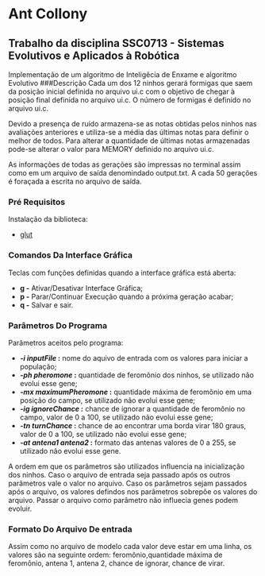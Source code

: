 # Ant Collony
## Trabalho da disciplina SSC0713 - Sistemas Evolutivos e Aplicados à Robótica
Implementação de um algoritmo de Inteligêcia de Enxame e algoritmo Evolutivo
###Descrição
Cada um dos 12 ninhos gerará formigas que saem da posição inicial definida no arquivo ui.c com o objetivo de chegar à posição final definida no arquivo ui.c. O número de formigas é definido no arquivo ui.c.

Devido a presença de ruído armazena-se as notas obtidas pelos ninhos nas avaliações anteriores e utiliza-se a média das últimas notas para definir o melhor de todos. Para alterar a quantidade de últimas notas armazenadas pode-se alterar o valor para MEMORY definido no arquivo ui.c.

As informações de todas as gerações são impressas no terminal assim como em um arquivo de saída denomindado output.txt. A cada 50 gerações é foraçada a escrita no arquivo de saída.

### Pré Requisitos
Instalação da biblioteca:
 * [glut](https://www.opengl.org/resources/libraries/glut/)
### Comandos Da Interface Gráfica
Teclas com funções definidas quando a interface gráfica está aberta:
 * **g -** Ativar/Desativar Interface Gráfica;
 * **p -** Parar/Continuar Execução quando a próxima geração acabar;
 * **q -** Salvar e sair.

### Parâmetros Do Programa
Parâmetros aceitos pelo programa:
 * **_-i inputFile_ :** nome do aquivo de entrada com os valores para iniciar a população;
 * **_-ph pheromone_ :** quantidade de feromônio dos ninhos, se utilizado não evolui esse gene;
 * **_-mx maximumPheromone_ :** quantidade máxima de feromônio em uma posição do campo, se utilizado não evolui esse gene;
 * **_-ig ignoreChance_ :** chance de ignorar a quantidade de feromônio no campo, valor de 0 a 100, se utilizado não evolui esse gene;
 * **_-tn turnChance_ :** chance de ao encontrar uma borda virar 180 graus, valor de 0 a 100, se utilizado não evolui esse gene;
 * **_-at antena1 antena2_ :** formato das antenas valores de 0 a 255, se utilizado não evolui esse gene.

 A ordem em que os parâmetros são utilizados influencia na inicialização dos ninhos. Caso o arquivo de entrada seja passado após os outros parâmetros vale o valor no arquivo. Caso os parâmetros sejam passados após o arquivo, os valores defindos nos parâmetros sobrepõe os valores do arquivo. Passar o arquivo como parâmetro não influecia genes podem evoluir.
### Formato Do Arquivo De entrada
Assim como no arquivo de modelo cada valor deve estar em uma linha, os valores são na seguinte ordem: feromônio,quantidade máxima de feromônio, antena 1, antena 2, chance de ignorar, chance de virar.
